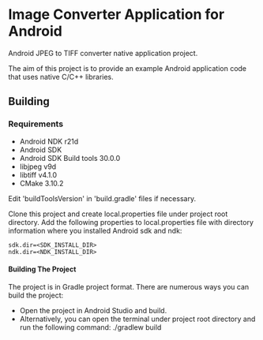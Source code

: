 Image Converter Application for Android
==============================================
Android JPEG to TIFF converter native application project.

The aim of this project is to provide an example Android application code that uses native C/C++ libraries.

## Building 
### Requirements
- Android NDK r21d
- Android SDK
- Android SDK Build tools 30.0.0
- libjpeg v9d
- libtiff v4.1.0
- CMake 3.10.2

Edit 'buildToolsVersion' in 'build.gradle' files if necessary.

Clone this project and create local.properties file under project root directory.
Add the following properties to local.properties file with directory information 
where you installed Android sdk and ndk:

	sdk.dir=<SDK_INSTALL_DIR>
	ndk.dir=<NDK_INSTALL_DIR>

#### Building The Project
The project is in Gradle project format. There are numerous ways you can build the project: 
- Open the project in Android Studio and build.
- Alternatively, you can open the terminal under project root directory and run the following command:
	./gradlew build 







